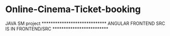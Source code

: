 # Online-Cinema-Ticket-booking
JAVA SM project
***************************** ANGULAR FRONTEND SRC IS IN FRONTEND/SRC *************************

